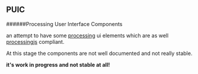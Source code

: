 ## PUIC
######Processing User Interface Components

an attempt to have some [processing](http://www.processing.org) ui elements which are as well [processingjs](http://processingjs.org/) compliant. 

At this stage the components are not well documented and not really stable. 

**it's work in progress and not stable at all!**


